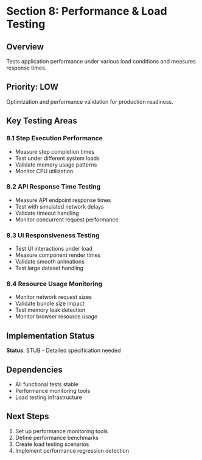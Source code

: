 # Section 8: Performance & Load Testing

## Overview
Tests application performance under various load conditions and measures response times.

## Priority: LOW
Optimization and performance validation for production readiness.

## Key Testing Areas

### 8.1 Step Execution Performance
- Measure step completion times
- Test under different system loads
- Validate memory usage patterns
- Monitor CPU utilization

### 8.2 API Response Time Testing
- Measure API endpoint response times
- Test with simulated network delays
- Validate timeout handling
- Monitor concurrent request performance

### 8.3 UI Responsiveness Testing
- Test UI interactions under load
- Measure component render times
- Validate smooth animations
- Test large dataset handling

### 8.4 Resource Usage Monitoring
- Monitor network request sizes
- Validate bundle size impact
- Test memory leak detection
- Monitor browser resource usage

## Implementation Status
**Status**: STUB - Detailed specification needed

## Dependencies
- All functional tests stable
- Performance monitoring tools
- Load testing infrastructure

## Next Steps
1. Set up performance monitoring tools
2. Define performance benchmarks
3. Create load testing scenarios
4. Implement performance regression detection
